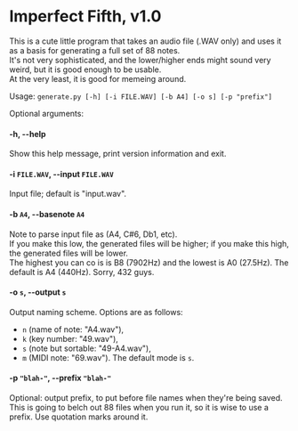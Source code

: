 # Imperfect Fifth, v1.0
This is a cute little program that takes an audio file (.WAV only) and uses it as a basis for generating a full set of 88 notes.<br />
It's not very sophisticated, and the lower/higher ends might sound very weird, but it is good enough to be usable.<br />
At the very least, it is good for memeing around.

Usage: ```generate.py [-h] [-i FILE.WAV] [-b A4] [-o s] [-p "prefix"]```

Optional arguments:
#### -h, --help 
Show this help message, print version information and exit.
#### -i ```FILE.WAV```, --input ```FILE.WAV```
Input file; default is "input.wav".
#### -b ```A4```, --basenote ```A4```
Note to parse input file as (A4, C#6, Db1, etc).<br />
If you make this low, the generated files will be higher; if you make this high, the generated files will be lower.<br />
The highest you can co is is B8 (7902Hz) and the lowest is A0 (27.5Hz). The default is A4 (440Hz). Sorry, 432 guys.
#### -o ```s```, --output ```s```
Output naming scheme. Options are as follows:
* ```n``` (name of note: "A4.wav"),
* ```k``` (key number: "49.wav"),
* ```s``` (note but sortable: "49-A4.wav"),
* ```m``` (MIDI note: "69.wav").
The default mode is ```s```.
#### -p ```"blah-"```, --prefix ```"blah-"```
Optional: output prefix, to put before file names when they're being saved. This is going to belch out 88 files when you run it, so it is wise to use a prefix. Use quotation marks around it.